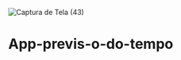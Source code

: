 ![Captura de Tela (43)](https://github.com/limamario441/App-previs-o-do-tempo/assets/88130044/b7e59879-43a5-4ea0-83dd-76107595d5c6)
# App-previs-o-do-tempo
